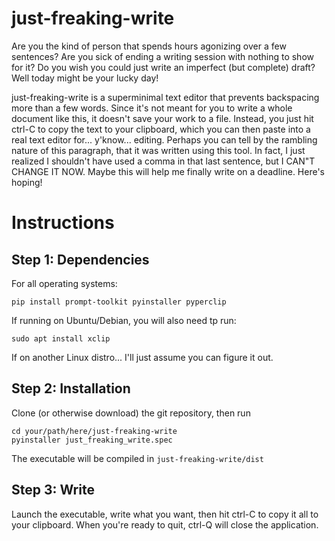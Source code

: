 # just-freaking-write
Are you the kind of person that spends hours agonizing over a few sentences? Are you sick of ending a writing session with nothing to show for it? Do you wish you could just write an imperfect (but complete) draft? Well today might be your lucky day!

just-freaking-write is a superminimal text editor that prevents backspacing more than a few words. Since it's not meant for you to write a whole document like this, it doesn't save your work to a file. Instead, you just hit ctrl-C to copy the text to your clipboard, which you can then paste into a real text editor for... y'know... editing. Perhaps you can tell by the rambling nature of this paragraph, that it was written using this tool. In fact, I just realized I shouldn't have used a comma in that last sentence, but I CAN"T CHANGE IT NOW. Maybe this will help me finally write on a deadline. Here's hoping!

# Instructions
## Step 1: Dependencies
For all operating systems:
```
pip install prompt-toolkit pyinstaller pyperclip
```
If running on Ubuntu/Debian, you will also need tp run:
```
sudo apt install xclip
```
If on another Linux distro... I'll just assume you can figure it out.

## Step 2: Installation
Clone (or otherwise download) the git repository, then run
```
cd your/path/here/just-freaking-write
pyinstaller just_freaking_write.spec
```
The executable will be compiled in `just-freaking-write/dist`

## Step 3: Write
Launch the executable, write what you want, then hit ctrl-C to copy it all to your clipboard. When you're ready to quit, ctrl-Q will close the application.